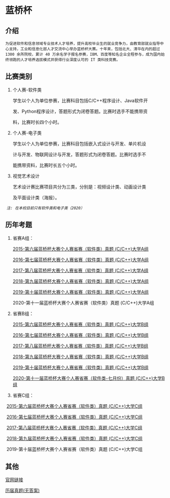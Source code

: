 # 蓝桥杯

## 介绍

`为促进软件和信息领域专业技术人才培养，提升高校毕业生的就业竞争力，由教育部就业指导中心支持，工业和信息化部人才交流中心举办蓝桥杯大赛。十年来，包括北大、清华在内的超过 1300 余所院校，累计 40 万余名学子报名参赛，IBM、百度等知名企业全程参与，成为国内始终领跑的人才培养选拔模式并获得行业深度认可的 IT 类科技竞赛。`

## 比赛类别
 1. 个人赛-软件类

    学生以个人为单位参赛，比赛科目包括C/C++程序设计、Java软件开

    发、Python程序设计，答题形式为闭卷答题。比赛时选手不能携带资

    料，比赛时长四个小时。
        

1. 个人赛-电子类

   学生以个人为单位参赛，比赛科目包括嵌入式设计与开发、单片机设

   计与开发、物联网设计与开发，答题形式为闭卷答题。比赛时选手不

   能携带资料，比赛时长五个小时。
       

2. 视觉艺术设计

   艺术设计赛比赛项目共分为三类，分别是：视频设计类、动画设计类

   及平面设计类（海报）。
   



​	*`注: 在本校目前只有软件类和电子类（2020）`*

## 历年考题

1. 省赛A组：

   [2015-第六届蓝桥杯大赛个人赛省赛（软件类）真题 (C/C++)大学A组](https://www.cnblogs.com/Marginalin/p/12482655.html)

   [2016-第七届蓝桥杯大赛个人赛省赛（软件类）真题  (C/C++)大学A组](https://www.cnblogs.com/Marginalin/p/12603466.html)

   [2017-第八届蓝桥杯大赛个人赛省赛（软件类）真题  (C/C++)大学A组](https://www.cnblogs.com/Marginalin/p/12641742.html)

   [2018-第九届蓝桥杯大赛个人赛省赛（软件类）真题  (C/C++)大学A组](https://www.cnblogs.com/Marginalin/p/12809801.html)

   [2019-第十届蓝桥杯大赛个人赛省赛（软件类）真题  (C/C++)大学A组](https://blog.csdn.net/qq_36306833/article/details/88787806)

   2020-第十一届蓝桥杯大赛个人赛省赛（软件类）真题  (C/C++)大学A组

2. 省赛B组：

   [2015-第六届蓝桥杯大赛个人赛省赛（软件类）真题 (C/C++)大学B组](https://www.cnblogs.com/Marginalin/p/12577531.html)

   [2016-第七届蓝桥杯大赛个人赛省赛（软件类）真题 (C/C++)大学B组](https://www.cnblogs.com/Marginalin/p/12609573.html)

   [2017-第八届蓝桥杯大赛个人赛省赛（软件类）真题 (C/C++)大学B组](https://www.cnblogs.com/Marginalin/p/12642419.html)

   [2018-第九届蓝桥杯大赛个人赛省赛（软件类）真题 (C/C++)大学B组](https://www.cnblogs.com/Marginalin/p/12810087.html)

   [2019-第十届蓝桥杯大赛个人赛省赛（软件类）真题 (C/C++)大学B组](https://cloud.tencent.com/developer/article/1408608)

   [2020-第十一届蓝桥杯大赛个人赛省赛（软件类-七月份）真题 (C/C++)大学B组](https://blog.csdn.net/weixin_43381566/article/details/108867116)

3. 省赛C组：

​		[2015-第六届蓝桥杯大赛个人赛省赛（软件类）真题 (C/C++)大学C组](https://www.cnblogs.com/Marginalin/p/12574116.html)

​		[2016-第七届蓝桥杯大赛个人赛省赛（软件类）真题 (C/C++)大学C组](https://www.cnblogs.com/Marginalin/p/12609827.html)

​		[2017-第八届蓝桥杯大赛个人赛省赛（软件类）真题 (C/C++)大学C组](https://www.cnblogs.com/Marginalin/p/12505121.html)

​		[2018-第九届蓝桥杯大赛个人赛省赛（软件类）真题 (C/C++)大学C组](https://www.cnblogs.com/Marginalin/p/12500055.html)

​		2019-第十届蓝桥杯大赛个人赛省赛（软件类）真题 (C/C++)大学C组

## 其他

[官网链接](http://dasai.lanqiao.cn/)

[历届真题(无答案)](http://dasai.lanqiao.cn/pages/dasai/news_detail_w.html?id=1820)

​		


​        